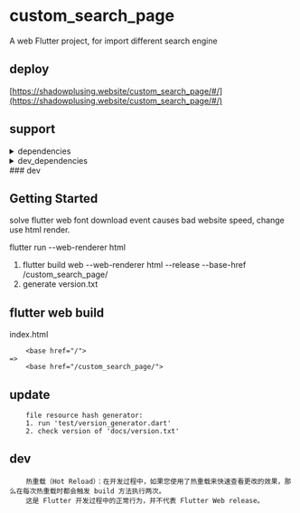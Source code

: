 # custom_search_page

A web Flutter project, for import different search engine

## deploy
[https://shadowplusing.website/custom_search_page/#/](https://shadowplusing.website/custom_search_page/#/)

## support
<details>
<summary>dependencies</summary>
1. [sembast](https://pub.dev/packages/sembast)<br>
2. [sembast_web](https://pub.dev/packages/sembast_web)<br>
3. [get_it](https://pub.dev/packages/get_it)<br>
4. [cached_network_image](https://pub.dev/packages/cached_network_image)<br>
5. [event_bus](https://pub.dev/packages/event_bus)<br>
6. [loading_animations](https://pub.dev/packages/loading_animations)<br>
7. [flutter_colorpicker](https://pub.dev/packages/flutter_colorpicker)<br>
8. [http](https://pub.dev/packages/http)
</details>
<details>
<summary>dev_dependencies</summary>
1. [crypto](https://pub.dev/packages/crypto)<br>
</details>
### dev

## Getting Started
solve flutter web font download event causes bad website speed, change use html render.

flutter run --web-renderer html

1. flutter build web --web-renderer html --release --base-href /custom_search_page/
2. generate version.txt

## flutter web build
index.html
```
    <base href="/">
=>
    <base href="/custom_search_page/">
```

## update
```
    file resource hash generator:
    1. run 'test/version_generator.dart'
    2. check version of 'docs/version.txt'
```

## dev
```
    热重载（Hot Reload）：在开发过程中，如果您使用了热重载来快速查看更改的效果，那么在每次热重载时都会触发 build 方法执行两次。
    这是 Flutter 开发过程中的正常行为，并不代表 Flutter Web release。
```